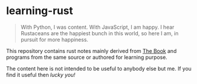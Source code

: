 # learning-rust

> With Python, I was content. With JavaScript, I am happy. I hear Rustaceans are
the happiest bunch in this world, so here I am, in pursuit for more happiness.

This repository contains rust notes mainly derived from
[The Book](https://doc.rust-lang.org/book/second-edition/)
and programs from the same source or authored for learning purpose.

The content here is not intended to be useful to anybody else but me. If you
find it useful then *lucky you!*
